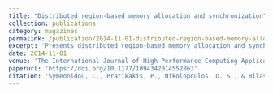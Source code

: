 ```yaml
---
title: "Distributed region-based memory allocation and synchronization"
collection: publications
category: magazines
permalink: /publication/2014-11-01-distributed-region-based-memory-allocation
excerpt: 'Presents distributed region-based memory allocation and synchronization techniques for high-performance computing applications to improve memory management and coordination in distributed systems.'
date: 2014-11-01
venue: 'The International Journal of High Performance Computing Applications'
paperurl: 'https://doi.org/10.1177/1094342014552863'
citation: 'Symeonidou, C., Pratikakis, P., Nikolopoulos, D. S., & Bilas, A. (2014). &quot;Distributed region-based memory allocation and synchronization.&quot; <i>The International Journal of High Performance Computing Applications</i>, 28(4), 406-414. https://doi.org/10.1177/1094342014552863'
---
```

